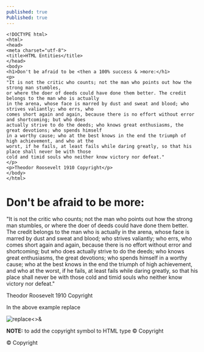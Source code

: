 ```yaml
---
published: true
Published: true
---
```

	<!DOCTYPE html>
	<html>
	<head>
  	<meta charset="utf-8">
  	<title>HTML Entities</title>
	</head>
	<body>
	<h1>Don't be afraid to be <then a 100% success & >more:</h1>
	<p>
  	"It is not the critic who counts; not the man who points out how the strong man stumbles,
  	or where the doer of deeds could have done them better. The credit belongs to the man who is actually 
  	in the arena, whose face is marred by dust and sweat and blood; who strives valiantly; who errs, who 
  	comes short again and again, because there is no effort without error and shortcoming; but who does 
  	actually strive to do the deeds; who knows great enthusiasms, the great devotions; who spends himself
  	in a worthy cause; who at the best knows in the end the triumph of high achievement, and who at the 
  	worst, if he fails, at least fails while daring greatly, so that his place shall never be with those
  	cold and timid souls who neither know victory nor defeat."
	</p>
	<p>Theodor Roosevelt 1910 Copyright</p>
	</body>
	</html>
    
  <!DOCTYPE html>
<html>
<head>
  <meta charset="utf-8">
  <title>HTML Entities</title>
</head>
<body>
<h1>Don't be afraid to be <then a 100% success & >more:</h1>
<p>
  "It is not the critic who counts; not the man who points out how the strong man stumbles,
  or where the doer of deeds could have done them better. The credit belongs to the man who is actually 
  in the arena, whose face is marred by dust and sweat and blood; who strives valiantly; who errs, who 
  comes short again and again, because there is no effort without error and shortcoming; but who does 
  actually strive to do the deeds; who knows great enthusiasms, the great devotions; who spends himself
  in a worthy cause; who at the best knows in the end the triumph of high achievement, and who at the 
  worst, if he fails, at least fails while daring greatly, so that his place shall never be with those
  cold and timid souls who neither know victory nor defeat."
</p>
<p>Theodor Roosevelt 1910 Copyright</p>
</body>
</html>
  
  
 In the above example replace

   
![replace<>&]({{site.baseurl}}/assets/images/html2_less_more_ampersand.PNG)

**NOTE:** to add the copyright symbol to HTML type 
	&copy; Copyright
  
  &copy; Copyright